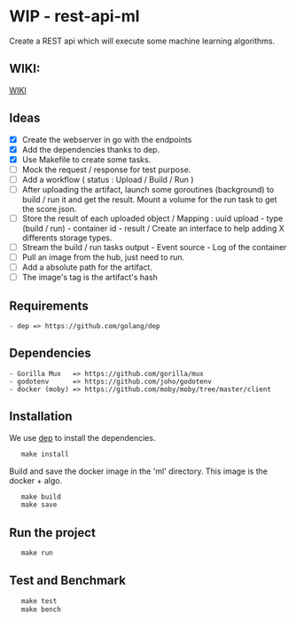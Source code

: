 # WIP - rest-api-ml

Create a REST api which will execute some machine learning algorithms.

## WIKI:
   [WIKI](https://github.com/scristofari/rest-api-ml/wiki)

## Ideas

- [x] Create the webserver in go with the endpoints
- [x] Add the dependencies thanks to dep.
- [x] Use Makefile to create some tasks.
- [ ] Mock the request / response for test purpose.
- [ ] Add a workflow ( status : Upload / Build / Run )
- [ ] After uploading the artifact, launch some goroutines (background) to build / run it and get the result. Mount a volume for the run task to get the score.json.
- [ ] Store the result of each uploaded object / Mapping : uuid upload - type (build / run) - container id - result / Create an interface to help adding X differents storage types.
- [ ] Stream the build / run tasks output - Event source - Log of the container
- [ ] Pull an image from the hub, just need to run.
- [ ] Add a absolute path for the artifact.  
- [ ] The image's tag is the artifact's hash

## Requirements

    - dep => https://github.com/golang/dep

## Dependencies

    - Gorilla Mux   => https://github.com/gorilla/mux
    - godotenv      => https://github.com/joho/godotenv
    - docker (moby) => https://github.com/moby/moby/tree/master/client

## Installation

We use [dep](https://github.com/golang/dep) to install the dependencies.

 ```Makefile
    make install
 ```

Build and save the docker image in the 'ml' directory.
This image is the docker + algo.

 ```Makefile
    make build
    make save
 ```


## Run the project

 ```Makefile
    make run
 ```

## Test and Benchmark

 ```Makefile
    make test
    make bench
```
